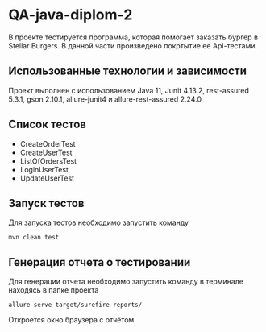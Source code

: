 # QA-java-diplom-2
В проекте тестируется программа, которая помогает заказать бургер в Stellar Burgers.
В данной части произведено покртытие ее Api-тестами.

## Использованные технологии и зависимости
Проект выполнен с использованием Java 11, Junit 4.13.2, rest-assured 5.3.1, gson 2.10.1, allure-junit4 и allure-rest-assured 2.24.0

## Список тестов
* CreateOrderTest
* CreateUserTest
* ListOfOrdersTest
* LoginUserTest
* UpdateUserTest

## Запуск тестов
Для запуска тестов необходимо запустить команду
```shell
mvn clean test
```

## Генерация отчета о тестировании
Для генерации отчета необходимо запустить команду в терминале находясь в папке проекта
```shell
allure serve target/surefire-reports/
```
Откроется окно браузера с отчётом.